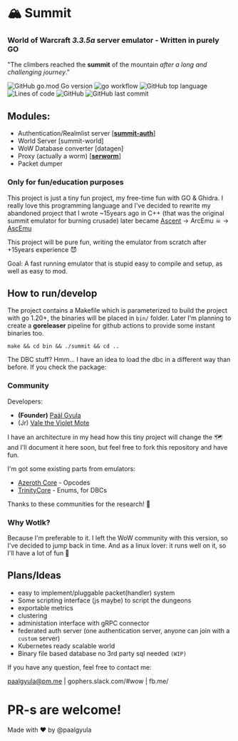 # 🏔 Summit
### World of Warcraft _3.3.5a_ server emulator - Written in purely GO

"The climbers reached the **summit** of the mountain *after a long and challenging journey*."

![GitHub go.mod Go version](https://img.shields.io/github/go-mod/go-version/paalgyula/summit)
![go workflow](https://github.com/paalgyula/summit/actions/workflows/go.yml/badge.svg)
![GitHub top language](https://img.shields.io/github/languages/top/paalgyula/summit)
![Lines of code](https://img.shields.io/tokei/lines/github/paalgyula/summit?style=flat)
![GitHub](https://img.shields.io/github/license/paalgyula/summit)
![GitHub last commit](https://img.shields.io/github/last-commit/paalgyula/summit)


## Modules:

- Authentication/Realmlist server [[**summit-auth**](docs/authserver.md)]
- World Server [summit-world]
- WoW Database converter [datagen]
- Proxy (actually a worm) [[**serworm**](docs/serworm.md)]
- Packet dumper

### Only for fun/education purposes

This project is just a tiny fun project, my free-time fun with GO & Ghidra. I really love this programming language and I've decided to rewrite my abandoned project that I wrote ~15years ago in C++ (that was the original summit emulator for burning crusade) later became [Ascent](https://github.com/SkyFire/ascent_classic) -> ArcEmu ☠ -> [AscEmu](https://github.com/AscEmu/AscEmu)

This project will be pure fun, writing the emulator from scratch after +15years experience 😈 

Goal: A fast running emulator that is stupid easy to compile and setup, as well as easy to mod. 

## How to run/develop
The project contains a Makefile which is parameterized to build the project with go 1.20+, the binaries will be placed in `bin/` folder. Later I'm planning to create a **goreleaser** pipeline for github actions to provide some instant binaries too.

`make && cd bin && ./summit && cd ..`

The DBC stuff? Hmm... I have an idea to load the dbc in a different way than before. If you check the package: 

### Community

Developers:

- **(Founder)** [Paál Gyula](https://github.com/paalgyula)
- (Jr) [Vale the Violet Mote](https://github.com/ValeTheVioletMote)

I have an architecture in my head how this tiny project will change the 🗺 and I'll document it here soon, but feel free to fork this repository and have fun. 

I'm got some existing parts from emulators:
- [Azeroth Core](https://github.com/azerothcore/azerothcore-wotlk) - Opcodes
- [TrinityCore](https://github.com/TrinityCore/TrinityCore/tree/3.3.5) - Enums, for DBCs

Thanks to these communities for the research! 🙏


### Why Wotlk?

Because I'm preferable to it. I left the WoW community with this version, so I've decided to jump back in time. And as a linux lover: it runs well on it, so I'll have a lot of fun 🐧

## Plans/Ideas

- easy to implement/pluggable packet(handler) system
- Some scripting interface (js maybe) to script the dungeons
- exportable metrics
- clustering
- administation interface with gRPC connector
- federated auth server (one authentication server, anyone can join with a `custom` server)
- Kubernetes ready scalable world
- Binary file based database no 3rd party sql needed `(WIP)`

If you have any question, feel free to contact me:

paalgyula@pm.me | gophers.slack.com/#wow | fb.me/

# PR-s are welcome!

Made with ♥ by @paalgyula
